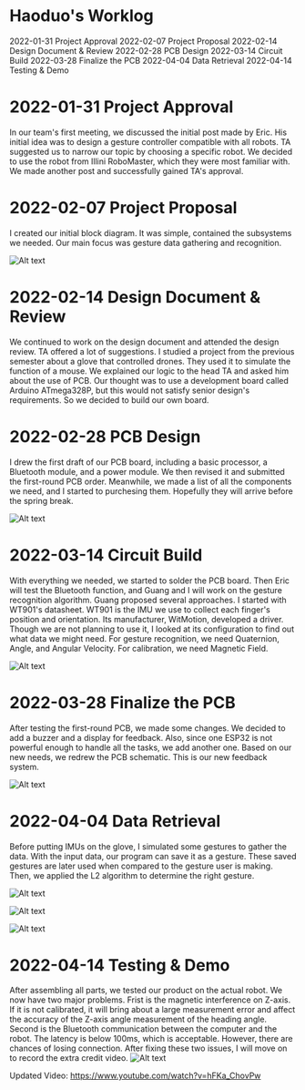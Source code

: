 # Haoduo's Worklog
2022-01-31 	Project Approval
2022-02-07 	Project Proposal
2022-02-14 	Design Document & Review
2022-02-28 	PCB Design
2022-03-14 	Circuit Build
2022-03-28 	Finalize the PCB
2022-04-04	Data Retrieval
2022-04-14	Testing & Demo

# 2022-01-31 	Project Approval
In our team's first meeting, we discussed the initial post made by Eric. His initial idea was to design a gesture controller compatible with all robots. TA suggested us to narrow our topic by choosing a specific robot. We decided to use the robot from Illini RoboMaster, which they were most familiar with. We made another post and successfully gained TA's approval.

# 2022-02-07 	Project Proposal
I created our initial block diagram. It was simple, contained the subsystems we needed. Our main focus was gesture data gathering and recognition. 

![Alt text](https://github.com/IlliniGRC/GestureRobotController/blob/main/notebook/haoduo/block_diagram.png)

# 2022-02-14 	Design Document & Review
We continued to work on the design document and attended the design review. TA offered a lot of suggestions. I studied a project from the previous semester about a glove that controlled drones. They used it to simulate the function of a mouse. We explained our logic to the head TA and asked him about the use of PCB. Our thought was to use a development board called Arduino ATmega328P, but this would not satisfy senior design's requirements. So we decided to build our own board.

# 2022-02-28 	PCB Design
I drew the first draft of our PCB board, including a basic processor, a Bluetooth module, and a power module. We then revised it and submitted the first-round PCB order. Meanwhile, we made a list of all the components we need, and I started to purchesing them. Hopefully they will arrive before the spring break.

![Alt text](https://github.com/IlliniGRC/GestureRobotController/blob/main/notebook/haoduo/pcb.png)

# 2022-03-14 	Circuit Build
With everything we needed, we started to solder the PCB board. Then Eric will test the Bluetooth function, and Guang and I will work on the gesture recognition algorithm. Guang proposed several approaches. I started with WT901's datasheet. WT901 is the IMU we use to collect each finger's position and orientation. Its manufacturer, WitMotion, developed a driver. Though we are not planning to use it, I looked at its configuration to find out what data we might need. For gesture recognition, we need Quaternion, Angle, and Angular Velocity. For calibration, we need Magnetic Field.

![Alt text](https://github.com/IlliniGRC/GestureRobotController/blob/main/notebook/haoduo/WT901_Driver.png)

# 2022-03-28 	Finalize the PCB
After testing the first-round PCB, we made some changes. We decided to add a buzzer and a display for feedback. Also, since one ESP32 is not powerful enough to handle all the tasks, we add another one. Based on our new needs, we redrew the PCB schematic. This is our new feedback system.

![Alt text](https://github.com/IlliniGRC/GestureRobotController/blob/main/notebook/haoduo/feedback.png)

# 2022-04-04	Data Retrieval
Before putting IMUs on the glove, I simulated some gestures to gather the data. With the input data, our program can save it as a gesture. These saved gestures are later used when compared to the gesture user is making. Then, we applied the L2 algorithm to determine the right gesture.

![Alt text](https://github.com/IlliniGRC/GestureRobotController/blob/main/notebook/haoduo/code.png)

![Alt text](https://github.com/IlliniGRC/GestureRobotController/blob/main/notebook/haoduo/dataset.png)

![Alt text](https://github.com/IlliniGRC/GestureRobotController/blob/main/notebook/haoduo/L2.png)

# 2022-04-14	Testing & Demo
After assembling all parts, we tested our product on the actual robot. We now have two major problems. Frist is the magnetic interference on Z-axis. If it is not calibrated, it will bring about a large measurement error and affect the accuracy of the Z-axis angle measurement of the heading angle. Second is the Bluetooth communication between the computer and the robot. The latency is below 100ms, which is acceptable. However, there are chances of losing connection. After fixing these two issues, I will move on to record the extra credit video.
![Alt text](https://github.com/IlliniGRC/GestureRobotController/blob/main/notebook/haoduo/layout.jpg)

Updated Video: https://www.youtube.com/watch?v=hFKa_ChovPw
